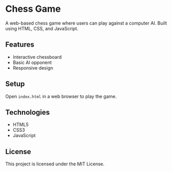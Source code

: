 # Chess Game

A web-based chess game where users can play against a computer AI. Built using HTML, CSS, and JavaScript.

## Features

- Interactive chessboard
- Basic AI opponent
- Responsive design

## Setup

Open `index.html` in a web browser to play the game.

## Technologies

- HTML5
- CSS3
- JavaScript

## License

This project is licensed under the MIT License.
